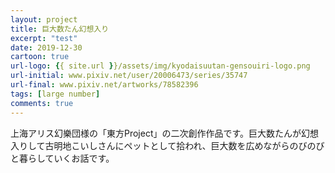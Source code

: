 ```yaml
---
layout: project
title: 巨大数たん幻想入り
excerpt: "test"
date: 2019-12-30
cartoon: true
url-logo: {{ site.url }}/assets/img/kyodaisuutan-gensouiri-logo.png
url-initial: www.pixiv.net/user/20006473/series/35747
url-final: www.pixiv.net/artworks/78582396
tags: [large number]
comments: true
---
```


上海アリス幻樂団様の「東方Project」の二次創作作品です。巨大数たんが幻想入りして古明地こいしさんにペットとして拾われ、巨大数を広めながらのびのびと暮らしていくお話です。
